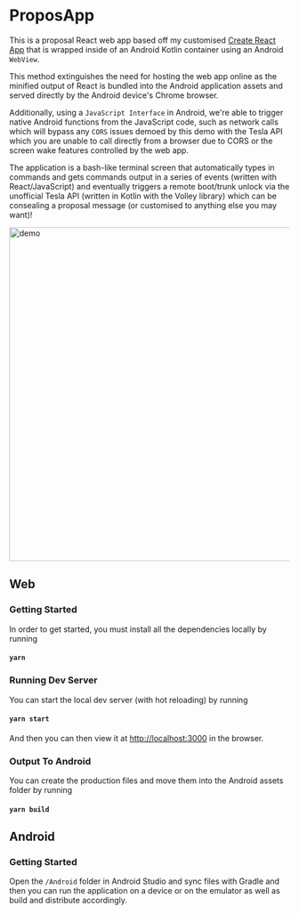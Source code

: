 # ProposApp

This is a proposal React web app based off my customised [Create React App](https://github.com/HazAnwar/React-Boilerplate) that is wrapped inside of an Android Kotlin container using an Android `WebView`. 

This method extinguishes the need for hosting the web app online as the minified output of React is bundled into the Android application assets and served directly by the Android device's Chrome browser.

Additionally, using a `JavaScript Interface` in Android, we're able to trigger native Android functions from the JavaScript code, such as network calls which will bypass any `CORS` issues demoed by this demo with the Tesla API which you are unable to call directly from a browser due to CORS or the screen wake features controlled by the web app.

The application is a bash-like terminal screen that automatically types in commands and gets commands output in a series of events (written with React/JavaScript) and eventually triggers a remote boot/trunk unlock via the unofficial Tesla API (written in Kotlin with the Volley library) which can be consealing a proposal message (or customised to anything else you may want)!

<img src='./demo.gif' width='600' alt='demo'>

## Web

### Getting Started

In order to get started, you must install all the dependencies locally by running

#### `yarn`

### Running Dev Server

You can start the local dev server (with hot reloading) by running

#### `yarn start`

And then you can then view it at [http://localhost:3000](http://localhost:3000) in the browser.

### Output To Android

You can create the production files and move them into the Android assets folder by running

#### `yarn build`

## Android

### Getting Started

Open the `/Android` folder in Android Studio and sync files with Gradle and then you can run the application on a device or on the emulator as well as build and distribute accordingly.
